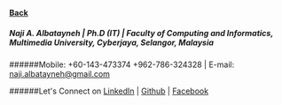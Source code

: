 [**Back**](https://naji-albatayneh.github.io/reading-notes/Reading02a)



##### Naji A. Albatayneh | Ph.D (IT) | Faculty of Computing and Informatics, Multimedia University, Cyberjaya, Selangor, Malaysia

######Mobile: +60-143-473374  +962-786-324328 | E-mail: naji.albatayneh@gmail.com

######Let's Connect on [LinkedIn](https://www.linkedin.com/in/naji-a-albatayneh/) | [Github](https://github.com/naji-albatayneh) | [Facebook](https://web.facebook.com/naji.albatayneh/)
